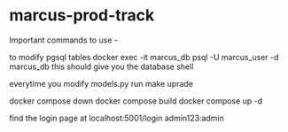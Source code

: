 # marcus-prod-track

Important commands to use - 

to modify pgsql tables
docker exec -it marcus_db psql -U marcus_user -d marcus_db
this should give you the database shell

everytime you modify models.py run make uprade

docker compose down
docker compose build
docker compose up -d 

find the login page at localhost:5001/login
admin123:admin

